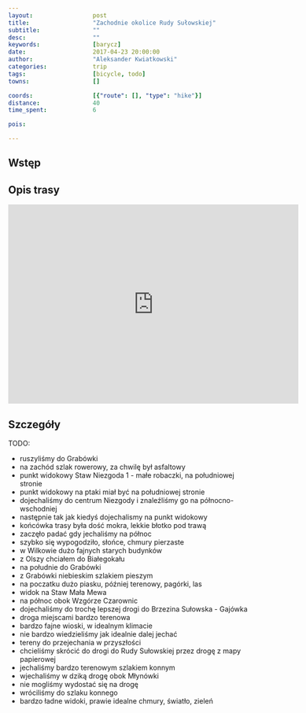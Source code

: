 ```yaml
---
layout:                 post
title:                  "Zachodnie okolice Rudy Sułowskiej"
subtitle:               ""
desc:                   ""
keywords:               [barycz]
date:                   2017-04-23 20:00:00
author:                 "Aleksander Kwiatkowski"
categories:             trip
tags:                   [bicycle, todo]
towns:                  []

coords:                 [{"route": [], "type": "hike"}]
distance:               40
time_spent:             6

pois:

---
```


Wstęp
-----

Opis trasy
----------

<iframe height='405' width='590' frameborder='0' allowtransparency='true' scrolling='no' src='https://www.strava.com/activities/954904200/embed/675ca658031612d2d3c30ccf7855d0004fbb2ca1'></iframe>

Szczegóły
---------

TODO:

* ruszyliśmy do Grabówki
* na zachód szlak rowerowy, za chwilę był asfaltowy
* punkt widokowy Staw Niezgoda 1 - małe robaczki, na południowej stronie
* punkt widokowy na ptaki miał być na południowej stronie
* dojechaliśmy do centrum Niezgody i znaleźliśmy go na północno-wschodniej
* następnie tak jak kiedyś dojechalismy na punkt widokowy
* końcówka trasy była dość mokra, lekkie błotko pod trawą
* zaczęło padać gdy jechaliśmy na północ
* szybko się wypogodziło, słońce, chmury pierzaste
* w Wilkowie dużo fajnych starych budynków
* z Olszy chciałem do Białegokału
* na południe do Grabówki
* z Grabówki niebieskim szlakiem pieszym
* na poczatku dużo piasku, później terenowy, pagórki, las
* widok na Staw Mała Mewa
* na północ obok Wzgórze Czarownic
* dojechaliśmy do trochę lepszej drogi do Brzezina Sułowska - Gajówka
* droga miejscami bardzo terenowa
* bardzo fajne wioski, w idealnym klimacie
* nie bardzo wiedzieliśmy jak idealnie dalej jechać
* tereny do przejechania w przyszłości
* chcieliśmy skrócić do drogi do Rudy Sułowskiej przez drogę z mapy papierowej
* jechaliśmy bardzo terenowym szlakiem konnym
* wjechaliśmy w dziką drogę obok Młynówki
* nie mogliśmy wydostać się na drogę
* wróciliśmy do szlaku konnego
* bardzo ładne widoki, prawie idealne chmury, światło, zieleń

